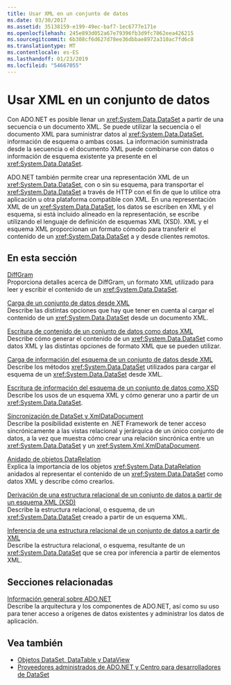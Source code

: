 ```yaml
---
title: Usar XML en un conjunto de datos
ms.date: 03/30/2017
ms.assetid: 35138159-e199-49ec-baf7-1ec6777e171e
ms.openlocfilehash: 245e893d052a67e79396fb3d9fc7062eea426215
ms.sourcegitcommit: 6b308cf6d627d78ee36dbbae8972a310ac7fd6c8
ms.translationtype: MT
ms.contentlocale: es-ES
ms.lasthandoff: 01/23/2019
ms.locfileid: "54667055"
---
```

# <a name="using-xml-in-a-dataset"></a>Usar XML en un conjunto de datos
Con ADO.NET es posible llenar un <xref:System.Data.DataSet> a partir de una secuencia o un documento XML. Se puede utilizar la secuencia o el documento XML para suministrar datos al <xref:System.Data.DataSet>, información de esquema o ambas cosas. La información suministrada desde la secuencia o el documento XML puede combinarse con datos o información de esquema existente ya presente en el <xref:System.Data.DataSet>.  
  
 ADO.NET también permite crear una representación XML de un <xref:System.Data.DataSet>, con o sin su esquema, para transportar el <xref:System.Data.DataSet> a través de HTTP con el fin de que lo utilice otra aplicación u otra plataforma compatible con XML. En una representación XML de un <xref:System.Data.DataSet>, los datos se escriben en XML y el esquema, si está incluido alineado en la representación, se escribe utilizando el lenguaje de definición de esquemas XML (XSD). XML y el esquema XML proporcionan un formato cómodo para transferir el contenido de un <xref:System.Data.DataSet> a y desde clientes remotos.  
  
## <a name="in-this-section"></a>En esta sección  
 [DiffGram](../../../../../docs/framework/data/adonet/dataset-datatable-dataview/diffgrams.md)  
 Proporciona detalles acerca de DiffGram, un formato XML utilizado para leer y escribir el contenido de un <xref:System.Data.DataSet>.  
  
 [Carga de un conjunto de datos desde XML](../../../../../docs/framework/data/adonet/dataset-datatable-dataview/loading-a-dataset-from-xml.md)  
 Describe las distintas opciones que hay que tener en cuenta al cargar el contenido de un <xref:System.Data.DataSet> desde un documento XML.  
  
 [Escritura de contenido de un conjunto de datos como datos XML](../../../../../docs/framework/data/adonet/dataset-datatable-dataview/writing-dataset-contents-as-xml-data.md)  
 Describe cómo generar el contenido de un <xref:System.Data.DataSet> como datos XML y las distintas opciones de formato XML que se pueden utilizar.  
  
 [Carga de información del esquema de un conjunto de datos desde XML](../../../../../docs/framework/data/adonet/dataset-datatable-dataview/loading-dataset-schema-information-from-xml.md)  
 Describe los métodos <xref:System.Data.DataSet> utilizados para cargar el esquema de un <xref:System.Data.DataSet> desde XML.  
  
 [Escritura de información del esquema de un conjunto de datos como XSD](../../../../../docs/framework/data/adonet/dataset-datatable-dataview/writing-dataset-schema-information-as-xsd.md)  
 Describe los usos de un esquema XML y cómo generar uno a partir de un <xref:System.Data.DataSet>.  
  
 [Sincronización de DataSet y XmlDataDocument](../../../../../docs/framework/data/adonet/dataset-datatable-dataview/dataset-and-xmldatadocument-synchronization.md)  
 Describe la posibilidad existente en .NET Framework de tener acceso sincrónicamente a las vistas relacional y jerárquica de un único conjunto de datos, a la vez que muestra cómo crear una relación sincrónica entre un <xref:System.Data.DataSet> y un <xref:System.Xml.XmlDataDocument>.  
  
 [Anidado de objetos DataRelation](../../../../../docs/framework/data/adonet/dataset-datatable-dataview/nesting-datarelations.md)  
 Explica la importancia de los objetos <xref:System.Data.DataRelation> anidados al representar el contenido de un <xref:System.Data.DataSet> como datos XML y describe cómo crearlos.  
  
 [Derivación de una estructura relacional de un conjunto de datos a partir de un esquema XML (XSD)](../../../../../docs/framework/data/adonet/dataset-datatable-dataview/deriving-dataset-relational-structure-from-xml-schema-xsd.md)  
 Describe la estructura relacional, o esquema, de un <xref:System.Data.DataSet> creado a partir de un esquema XML.  
  
 [Inferencia de una estructura relacional de un conjunto de datos a partir de XML](../../../../../docs/framework/data/adonet/dataset-datatable-dataview/inferring-dataset-relational-structure-from-xml.md)  
 Describe la estructura relacional, o esquema, resultante de un <xref:System.Data.DataSet> que se crea por inferencia a partir de elementos XML.  
  
## <a name="related-sections"></a>Secciones relacionadas  
 [Información general sobre ADO.NET](../../../../../docs/framework/data/adonet/ado-net-overview.md)  
 Describe la arquitectura y los componentes de ADO.NET, así como su uso para tener acceso a orígenes de datos existentes y administrar los datos de aplicación.  
  
## <a name="see-also"></a>Vea también
- [Objetos DataSet, DataTable y DataView](../../../../../docs/framework/data/adonet/dataset-datatable-dataview/index.md)
- [Proveedores administrados de ADO.NET y Centro para desarrolladores de DataSet](https://go.microsoft.com/fwlink/?LinkId=217917)
